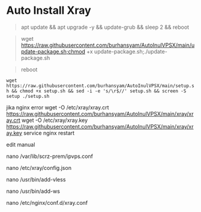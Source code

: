 # Auto Install Xray
>apt update && apt upgrade -y && update-grub && sleep 2 && reboot


>wget https://raw.githubusercontent.com/burhansyam/AutoInulVPSX/main/update-package.sh;chmod +x update-package.sh;./update-package.sh

>reboot

`wget https://raw.githubusercontent.com/burhansyam/AutoInulVPSX/main/setup.sh && chmod +x setup.sh && sed -i -e 's/\r$//' setup.sh && screen -S setup ./setup.sh`

jika nginx error
wget -O /etc/xray/xray.crt https://raw.githubusercontent.com/burhansyam/AutoInulVPSX/main/xray/xray.crt
wget -O /etc/xray/xray.key https://raw.githubusercontent.com/burhansyam/AutoInulVPSX/main/xray/xray.key
service nginx restart


edit manual

nano /var/lib/scrz-prem/ipvps.conf

nano /etc/xray/config.json

nano /usr/bin/add-vless

nano /usr/bin/add-ws

nano /etc/nginx/conf.d/xray.conf

